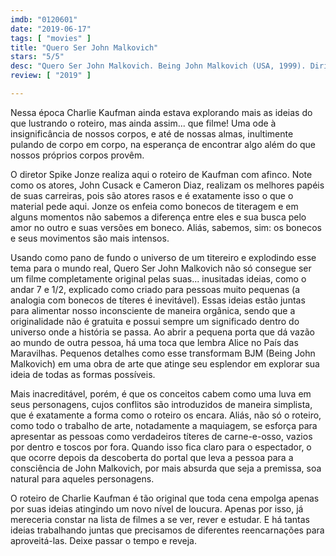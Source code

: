```yaml
---
imdb: "0120601"
date: "2019-06-17"
tags: [ "movies" ]
title: "Quero Ser John Malkovich"
stars: "5/5"
desc: "Quero Ser John Malkovich. Being John Malkovich (USA, 1999). Dirigido por Spike Jonze. Escrito por Charlie Kaufman. Com John Cusack, Cameron Diaz, Ned Bellamy, Eric Weinstein, Madison Lanc, Octavia Spencer, Mary Kay Place, Orson Bean, Catherine Keener. Texto original de 2012-01-02."
review: [ "2019" ]

---
```

Nessa época Charlie Kaufman ainda estava explorando mais as ideias do que lustrando o roteiro, mas ainda assim... que filme! Uma ode à insignificância de nossos corpos, e até de nossas almas, inultimente pulando de corpo em corpo, na esperança de encontrar algo além do que nossos próprios corpos provêm.

O diretor Spike Jonze realiza aqui o roteiro de Kaufman com afinco. Note como os atores, John Cusack e Cameron Diaz, realizam os melhores papéis de suas carreiras, pois são atores rasos e é exatamente isso o que o material pede aqui. Jonze os enfeia como bonecos de titeragem e em alguns momentos não sabemos a diferença entre eles e sua busca pelo amor no outro e suas versões em boneco. Aliás, sabemos, sim: os bonecos e seus movimentos são mais intensos.

Usando como pano de fundo o universo de um titereiro e explodindo esse tema para o mundo real, Quero Ser John Malkovich não só consegue ser um filme completamente original pelas suas... inusitadas ideias, como o andar 7 e 1/2, explicado como criado para pessoas muito pequenas (a analogia com bonecos de títeres é inevitável). Essas ideias estão juntas para alimentar nosso inconsciente de maneira orgânica, sendo que a originalidade não é gratuita e possui sempre um significado dentro do universo onde a história se passa. Ao abrir a pequena porta que dá vazão ao mundo de outra pessoa, há uma toca que lembra Alice no País das Maravilhas. Pequenos detalhes como esse transformam BJM (Being John Malkovich) em uma obra de arte que atinge seu esplendor em explorar sua ideia de todas as formas possíveis.

Mais inacreditável, porém, é que os conceitos cabem como uma luva em seus personagens, cujos conflitos são introduzidos de maneira simplista, que é exatamente a forma como o roteiro os encara. Aliás, não só o roteiro, como todo o trabalho de arte, notadamente a maquiagem, se esforça para apresentar as pessoas como verdadeiros títeres de carne-e-osso, vazios por dentro e toscos por fora. Quando isso fica claro para o espectador, o que ocorre depois da descoberta do portal que leva a pessoa para a consciência de John Malkovich, por mais absurda que seja a premissa, soa natural para aqueles personagens.

O roteiro de Charlie Kaufman é tão original que toda cena empolga apenas por suas ideias atingindo um novo nível de loucura. Apenas por isso, já mereceria constar na lista de filmes a se ver, rever e estudar. E há tantas ideias trabalhando juntas que precisamos de diferentes reencarnações para aproveitá-las. Deixe passar o tempo e reveja.
